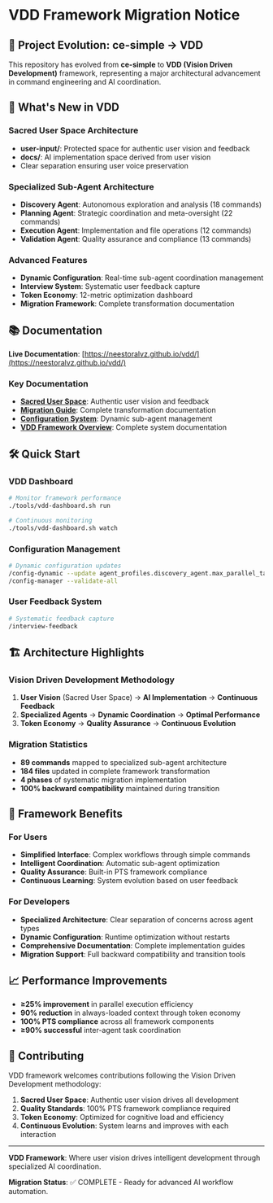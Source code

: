 # VDD Framework Migration Notice

## 🎯 Project Evolution: ce-simple → VDD

This repository has evolved from **ce-simple** to **VDD (Vision Driven Development)** framework, representing a major architectural advancement in command engineering and AI coordination.

## 🚀 What's New in VDD

### Sacred User Space Architecture
- **user-input/**: Protected space for authentic user vision and feedback
- **docs/**: AI implementation space derived from user vision
- Clear separation ensuring user voice preservation

### Specialized Sub-Agent Architecture
- **Discovery Agent**: Autonomous exploration and analysis (18 commands)
- **Planning Agent**: Strategic coordination and meta-oversight (22 commands)  
- **Execution Agent**: Implementation and file operations (12 commands)
- **Validation Agent**: Quality assurance and compliance (13 commands)

### Advanced Features
- **Dynamic Configuration**: Real-time sub-agent coordination management
- **Interview System**: Systematic user feedback capture
- **Token Economy**: 12-metric optimization dashboard
- **Migration Framework**: Complete transformation documentation

## 📚 Documentation

**Live Documentation**: [https://neestoralvz.github.io/vdd/](https://neestoralvz.github.io/vdd/)

### Key Documentation
- **[Sacred User Space](user-input/)**: Authentic user vision and feedback
- **[Migration Guide](migration/)**: Complete transformation documentation  
- **[Configuration System](config/)**: Dynamic sub-agent management
- **[VDD Framework Overview](README.md)**: Complete system documentation

## 🛠️ Quick Start

### VDD Dashboard
```bash
# Monitor framework performance
./tools/vdd-dashboard.sh run

# Continuous monitoring
./tools/vdd-dashboard.sh watch
```

### Configuration Management
```bash
# Dynamic configuration updates
/config-dynamic --update agent_profiles.discovery_agent.max_parallel_tasks=12
/config-manager --validate-all
```

### User Feedback System
```bash
# Systematic feedback capture
/interview-feedback
```

## 🏗️ Architecture Highlights

### Vision Driven Development Methodology
1. **User Vision** (Sacred User Space) → **AI Implementation** → **Continuous Feedback**
2. **Specialized Agents** → **Dynamic Coordination** → **Optimal Performance**
3. **Token Economy** → **Quality Assurance** → **Continuous Evolution**

### Migration Statistics
- **89 commands** mapped to specialized sub-agent architecture
- **184 files** updated in complete framework transformation
- **4 phases** of systematic migration implementation
- **100% backward compatibility** maintained during transition

## 🌟 Framework Benefits

### For Users
- **Simplified Interface**: Complex workflows through simple commands
- **Intelligent Coordination**: Automatic sub-agent optimization
- **Quality Assurance**: Built-in PTS framework compliance
- **Continuous Learning**: System evolution based on user feedback

### For Developers  
- **Specialized Architecture**: Clear separation of concerns across agent types
- **Dynamic Configuration**: Runtime optimization without restarts
- **Comprehensive Documentation**: Complete implementation guides
- **Migration Support**: Full backward compatibility and transition tools

## 📈 Performance Improvements

- **≥25% improvement** in parallel execution efficiency
- **90% reduction** in always-loaded context through token economy
- **100% PTS compliance** across all framework components
- **≥90% successful** inter-agent task coordination

## 🤝 Contributing

VDD framework welcomes contributions following the Vision Driven Development methodology:

1. **Sacred User Space**: Authentic user vision drives all development
2. **Quality Standards**: 100% PTS framework compliance required
3. **Token Economy**: Optimized for cognitive load and efficiency
4. **Continuous Evolution**: System learns and improves with each interaction

---

**VDD Framework**: Where user vision drives intelligent development through specialized AI coordination.

**Migration Status**: ✅ COMPLETE - Ready for advanced AI workflow automation.